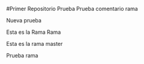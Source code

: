 #Primer Repositorio
Prueba
Prueba comentario rama 

Nueva prueba

Esta es la Rama Rama

Esta es la rama master

Prueba rama
